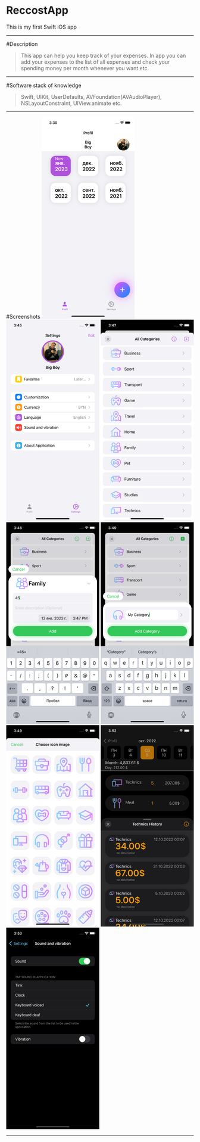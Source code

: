 # ReccostApp
This is my first Swift iOS app
***
#Description
>This app can help you keep track of your expenses.
>In app you can add your expenses to the list of all expenses and check your spending money per month whenever you want etc.
***
#Software stack of knowledge
>Swift, UIKit, UserDefaults, AVFoundation(AVAudioPlayer), NSLayoutConstraint, UIView.animate etc.
***
#Screenshots
<img src="Screenshots/1.png" width="250">
<img src="Screenshots/2.png" width="250">
<img src="Screenshots/3.png" width="250">
<img src="Screenshots/4.png" width="250">
<img src="Screenshots/5.png" width="250">
<img src="Screenshots/6.png" width="250">
<img src="Screenshots/7.png" width="250">
<img src="Screenshots/8.png" width="250">

***
